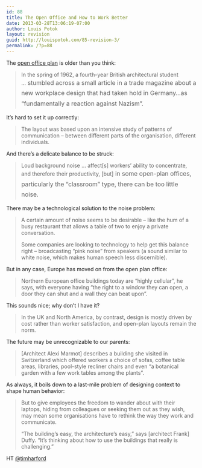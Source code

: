```yaml
---
id: 88
title: The Open Office and How to Work Better
date: 2013-03-28T13:06:19-07:00
author: Louis Potok
layout: revision
guid: http://louispotok.com/85-revision-3/
permalink: /?p=88
---
```

The [open office plan](http://www.bbc.co.uk/news/magazine-21878739) is older than you think:

> In the spring of 1962, a fourth-year British architectural student &#8230;<span style="line-height: 1.714285714; font-size: 1rem;"> stumbled across a small article in a trade magazine about a new workplace design that had taken hold in Germany&#8230;as &#8220;fundamentally a reaction against Nazism&#8221;.</span>

It&#8217;s hard to set it up correctly:

> The layout was based upon an intensive study of patterns of communication &#8211; between different parts of the organisation, different individuals.

And there&#8217;s a delicate balance to be struck:

> <p id="story_continues_3">
>   Loud background noise &#8230; affect[s] workers&#8217; ability to concentrate, and therefore their productivity, [but]<span style="line-height: 1.714285714; font-size: 1rem;"> in some open-plan offices, particularly the &#8220;classroom&#8221; type, there can be too little noise.</span>
> </p>

There may be a technological solution to the noise problem:

> A certain amount of noise seems to be desirable &#8211; like the hum of a busy restaurant that allows a table of two to enjoy a private conversation.
> 
> Some companies are looking to technology to help get this balance right &#8211; broadcasting &#8220;pink noise&#8221; from speakers (a sound similar to white noise, which makes human speech less discernible).

But in any case, Europe has moved on from the open plan office:

> Northern European office buildings today are &#8220;highly cellular&#8221;, he says, with everyone having &#8220;the right to a window they can open, a door they can shut and a wall they can beat upon&#8221;.

This sounds nice; why don&#8217;t I have it?

> In the UK and North America, by contrast, design is mostly driven by cost rather than worker satisfaction, and open-plan layouts remain the norm.

The future may be unrecognizable to our parents:

> [Architect Alexi Marmot] describes a building she visited in Switzerland which offered workers a choice of sofas, coffee table areas, libraries, pool-style recliner chairs and even &#8220;a botanical garden with a few work tables among the plants&#8221;.

As always, it boils down to a last-mile problem of designing context to shape human behavior:

> But to give employees the freedom to wander about with their laptops, hiding from colleagues or seeking them out as they wish, may mean some organisations have to rethink the way they work and communicate.
> 
> &#8220;The building&#8217;s easy, the architecture&#8217;s easy,&#8221; says [architect Frank] Duffy. &#8220;It&#8217;s thinking about how to use the buildings that really is challenging.&#8221;

HT [@timharford](https://twitter.com/TimHarford)